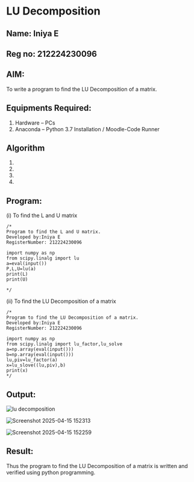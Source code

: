 # LU Decomposition 
## Name: Iniya E
## Reg no: 212224230096

## AIM:
To write a program to find the LU Decomposition of a matrix.

## Equipments Required:
1. Hardware – PCs
2. Anaconda – Python 3.7 Installation / Moodle-Code Runner

## Algorithm
1. 
2. 
3. 
4. 

## Program:
(i) To find the L and U matrix
```
/*
Program to find the L and U matrix.
Developed by:Iniya E
RegisterNumber: 212224230096

import numpy as np
from scipy.linalg import lu
a=eval(input())
P,L,U=lu(a)
print(L)
print(U)

*/
```
(ii) To find the LU Decomposition of a matrix
```
/*
Program to find the LU Decomposition of a matrix.
Developed by:Iniya E
RegisterNumber: 212224230096

import numpy as np
from scipy.linalg import lu_factor,lu_solve
a=np.array(eval(input()))
b=np.array(eval(input()))
lu,piv=lu_factor(a)
x=lu_slove((lu,piv),b)
print(x)
*/
```

## Output:
![lu decomposition]()

![Screenshot 2025-04-15 152313](https://github.com/user-attachments/assets/fe620de6-b047-4460-860e-db57b76dbafa)

![Screenshot 2025-04-15 152259](https://github.com/user-attachments/assets/98ca36bd-0137-47a0-8594-34d556adeca2)



## Result:
Thus the program to find the LU Decomposition of a matrix is written and verified using python programming.

